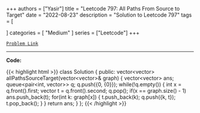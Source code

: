 
+++
authors = ["Yasir"]
title = "Leetcode 797: All Paths From Source to Target"
date = "2022-08-23"
description = "Solution to Leetcode 797"
tags = [
    
]
categories = [
    "Medium"
]
series = ["Leetcode"]
+++



[`Problem Link`](https://leetcode.com/problems/all-paths-from-source-to-target/description/)

---

**Code:**

{{< highlight html >}}
class Solution {
public:
    vector<vector<int>> allPathsSourceTarget(vector<vector<int>>& graph) {
        vector<vector<int>> ans;
        queue<pair<int, vector<int>>> q;
        q.push({0, {0}});
        while(!q.empty()) {
            int x = q.front().first;
            vector<int> t = q.front().second;
            q.pop();
            if(x == graph.size() - 1) ans.push_back(t);
            for(int k: graph[x]) {
                t.push_back(k);
                q.push({k, t});
                t.pop_back();
            }
        }
        return ans;
    }
};
{{< /highlight >}}


